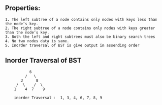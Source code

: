## Properties: 
    1. The left subtree of a node contains only nodes with keys less than the node’s key.
    2. The right subtree of a node contains only nodes with keys greater than the node’s key.
    3. Both the left and right subtrees must also be binary search trees
    4. No two nodes data is same.
    5. Inorder traversal of BST is give output in assending order
    
 ## Inorder Traversal of BST
               6
             /   \
           3      8   
         /  \    /  \
        1    4  7    9
        
        inorder Traversal :  1, 3, 4, 6, 7, 8, 9 
